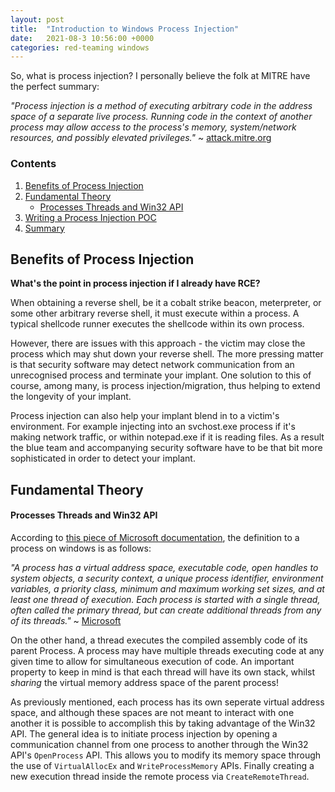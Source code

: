 ```yaml
---
layout: post
title:  "Introduction to Windows Process Injection"
date:   2021-08-3 10:56:00 +0000
categories: red-teaming windows
---
```


So, what is process injection? I personally believe the folk at MITRE have the perfect summary:

*"Process injection is a method of executing arbitrary code in the address space of a separate live process. Running code in the context of another process may allow access to the process's memory, system/network resources, and possibly elevated privileges."* ~ [attack.mitre.org](https://attack.mitre.org/techniques/T1055)

### Contents
1. [Benefits of Process Injection](#benefits-of-process-injection)
2. [Fundamental Theory](#fundamental-theory)
    - [Processes Threads and Win32 API](#processes-threads-and-win32-api)
3. [Writing a Process Injection POC](#process-injection-in-c#)
4. [Summary](#summary)

## Benefits of Process Injection

**What's the point in process injection if I already have RCE?**

When obtaining a reverse shell, be it a cobalt strike beacon, meterpreter, or some other arbitrary reverse shell, it must execute within a process. A typical shellcode runner executes the shellcode within its own process. 

However, there are issues with this approach - the victim may close the process which may shut down your reverse shell. The more pressing matter is that security software may detect network communication from an unrecognised process and terminate your implant. One solution to this of course, among many, is process injection/migration, thus helping to extend the longevity of your implant.

Process injection can also help your implant blend in to a victim's environment. For example injecting into an svchost.exe process if it's making network traffic, or within notepad.exe if it is reading files. As a result the blue team and accompanying security software have to be that bit more sophisticated in order to detect your implant.

## Fundamental Theory

#### Processes Threads and Win32 API

According to [this piece of Microsoft documentation](https://docs.microsoft.com/en-us/windows/win32/procthread/about-processes-and-threads), the definition to a process on windows is as follows:

*"A process has a virtual address space, executable code, open handles to system objects, a security context, a unique process identifier, environment variables, a priority class, minimum and maximum working set sizes, and at least one thread of execution. Each process is started with a single thread, often called the primary thread, but can create additional threads from any of its threads."* ~ [Microsoft](https://docs.microsoft.com/en-us/windows/win32/procthread/about-processes-and-threads)

On the other hand, a thread executes the compiled assembly code of its parent Process. A process may have multiple threads executing code at any given time to allow for simultaneous execution of code. An important property to keep in mind is that each thread will have its own stack, whilst *sharing* the virtual memory address space of the parent process!

As previously mentioned, each process has its own seperate virtual address space, and although these spaces are not meant to interact with one another it is possible to accomplish this by taking advantage of the Win32 API. The general idea is to initiate process injection by opening a communication channel from one process to another through the Win32 API's `OpenProcess` API. This allows you to modify its memory space through the use of `VirtualAllocEx` and `WriteProcessMemory` APIs. Finally creating a new execution thread inside the remote process via `CreateRemoteThread`.